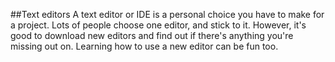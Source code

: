 ##Text editors
A text editor or IDE is a personal choice you have to make for a project. Lots of people choose one editor, and stick to it. However, it's good to download new editors and find out if there's anything you're missing out on. Learning how to use a new editor can be fun too.
